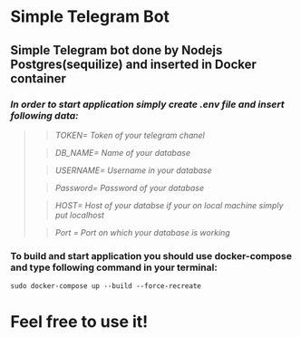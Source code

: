 # **Simple Telegram Bot**

## **Simple Telegram bot done by Nodejs Postgres(sequilize) and inserted in Docker container**

### _In order to start application simply create .env file and insert following data:_

> > _TOKEN= Token of your telegram chanel_
>
> > _DB_NAME= Name of your database_
>
> > _USERNAME= Username in your database_
>
> > _Password= Password of your database_
>
> > _HOST= Host of your databse if your on local machine simply put localhost_
>
> > _Port = Port on which your database is working_

### To build and start application you should use docker-compose and type following command in your terminal:

```
sudo docker-compose up --build --force-recreate
```

# Feel free to use it!
